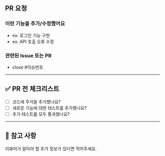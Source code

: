 ## PR 요청

### 이런 기능을 추가/수정했어요
- ex: 로그인 기능 구현
- ex: API 호출 오류 수정

### 관련된 Issue 또는 PR
- close #이슈번호

---

## ✅ PR 전 체크리스트
- [ ] 코드에 주석을 추가했나요?
- [ ] 새로운 기능에 대한 테스트를 추가했나요?
- [ ] 추가 테스트를 모두 통과했나요?

---

## 📎 참고 사항
리뷰어가 알아야 할 추가 정보가 있다면 적어주세요.
